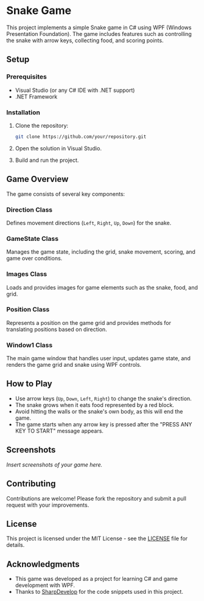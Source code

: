 # Snake Game

This project implements a simple Snake game in C# using WPF (Windows Presentation Foundation). The game includes features such as controlling the snake with arrow keys, collecting food, and scoring points.

## Setup

### Prerequisites

- Visual Studio (or any C# IDE with .NET support)
- .NET Framework

### Installation

1. Clone the repository:
   ```bash
   git clone https://github.com/your/repository.git

2. Open the solution in Visual Studio.

3. Build and run the project.

## Game Overview

The game consists of several key components:

### Direction Class

Defines movement directions (`Left`, `Right`, `Up`, `Down`) for the snake.

### GameState Class

Manages the game state, including the grid, snake movement, scoring, and game over conditions.

### Images Class

Loads and provides images for game elements such as the snake, food, and grid.

### Position Class

Represents a position on the game grid and provides methods for translating positions based on direction.

### Window1 Class

The main game window that handles user input, updates game state, and renders the game grid and snake using WPF controls.

## How to Play

- Use arrow keys (`Up`, `Down`, `Left`, `Right`) to change the snake's direction.
- The snake grows when it eats food represented by a red block.
- Avoid hitting the walls or the snake's own body, as this will end the game.
- The game starts when any arrow key is pressed after the "PRESS ANY KEY TO START" message appears.

## Screenshots

_Insert screenshots of your game here._

## Contributing

Contributions are welcome! Please fork the repository and submit a pull request with your improvements.

## License

This project is licensed under the MIT License - see the [LICENSE](LICENSE) file for details.

## Acknowledgments

- This game was developed as a project for learning C# and game development with WPF.
- Thanks to [SharpDevelop](https://www.icsharpcode.net/) for the code snippets used in this project.


